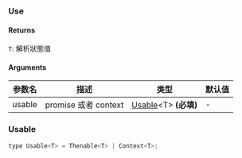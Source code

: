 ### Use

#### Returns
`T`: 解析狀態值

#### Arguments
|参数名|描述|类型|默认值|
|---|---|---|---|
|usable|promise 或者 context|[Usable](#Usable)&lt;T&gt;  **(必填)**|-|

### Usable

```js
type Usable<T> = Thenable<T> | Context<T>;
```